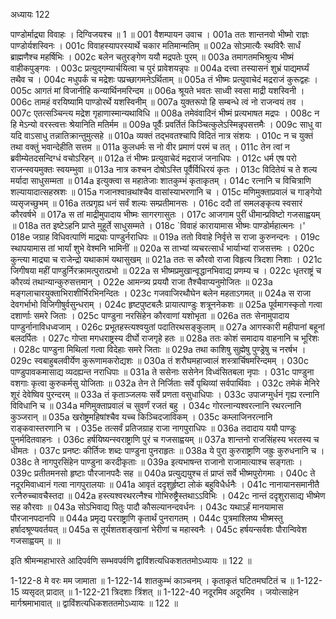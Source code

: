 अध्यायः 122

पाण्डोर्माद्र्या विवाहः । दिग्विजयश्च ॥ 1 ॥
001	वैशम्पायन उवाच ।
001a	ततः शान्तनवो भीष्मो राज्ञः पाण्डोर्यशस्विनः ।
001c	विवाहस्यापरस्यार्थे चकार मतिमान्मतिम् ॥
002a	सोऽमात्यैः स्थविरैः सार्धं ब्राह्मणैश्च महर्षिभिः ।
002c	बलेन चतुरङ्गेण ययौ मद्रपतेः पुरम् ॥
003a	तमागतमभिश्रुत्य भीष्मं वाहीकपुङ्गवः ।
003c	प्रत्युद्गम्यार्चयित्वा च पुरं प्रावेशयन्नृपः ॥
004a	दत्त्वा तस्यासनं शुभ्रं पाद्यमर्घ्यं तथैव च ।
004c	मधुपर्कं च मद्रेशः पप्रच्छागमनेऽर्थिताम् ॥
005a	तं भीष्मः प्रत्युवाचेदं मद्रराजं कुरूद्वहः ।
005c	आगतं मां विजानीहि कन्यार्थिनमरिन्दम ॥
006a	श्रूयते भवतः साध्वी स्वसा माद्री यशस्विनी ।
006c	तामहं वरयिष्यामि पाण्डोरर्थे यशस्विनीम् ॥
007a	युक्तरूपो हि सम्बन्धे त्वं नो राजन्वयं तव ।
007c	एतत्सञ्चिन्त्य मद्रेश गृहाणास्मान्यथाविधि ॥
008a	तमेवंवादिनं भीष्मं प्रत्यभाषत मद्रपः ।
008c	न हि मेऽन्यो वरस्त्वत्तः श्रेयानिति मतिर्मम ॥
009a	पूर्वैः प्रवर्तितं किञ्चित्कुलेऽस्मिन्नृपसत्तमैः ।
009c	साधु वा यदि वाऽसाधु तन्नातिक्रान्तुमुत्सहे ॥
010a	व्यक्तं तद्भवतश्चापि विदितं नात्र संशयः ।
010c	न च युक्तं तथा वक्तुं भवान्देहीति सत्तम ॥
011a	कुलधर्मः स नो वीर प्रमाणं परमं च तत् ।
011c	तेन त्वां न ब्रवीम्येतदसन्दिग्धं वचोऽरिहन् ॥
012a	तं भीष्मः प्रत्युवाचेदं मद्रराजं जनाधिपः ।
012c	धर्म एष परो राजन्स्वयमुक्तः स्वयम्भुवा ॥
013a	नात्र कश्चन दोषोऽस्ति पूर्वैर्विधिरयं कृतः ।
013c	विदितेयं च ते शल्य मर्यादा साधुसम्मता ॥
014a	इत्युक्त्वा स महातेजाः शातकुम्भं कृताकृतम् ।
014c	रत्नानि च विचित्राणि शल्यायादात्सहस्रशः ॥
015a	गजानश्वान्रथांश्चैव वासांस्याभरणानि च ।
015c	मणिमुक्ताप्रवालं च गाङ्गेयो व्यसृजच्छुभम् ॥
016a	तत्प्रगृह्य धनं सर्वं शल्यः सम्प्रतीमानसः ।
016c	ददौ तां समलङ्कृत्य स्वसारं कौरवर्षभे ॥
017a	स तां माद्रीमुपादाय भीष्मः सागरगासुतः ।
017c	आजगाम पुरीं धीमान्प्रविष्टो गजसाह्वयम् ॥
018a	तत इष्टेऽहनि प्राप्ते मुहूर्ते साधुसम्मते ।
018c	`विवाहं कारायामास भीष्मः पाण्डोर्महात्मनः ।'
018e	जग्राह विधिवत्पाणिं माद्र्याः पाण्डुर्नराधिपः ॥
019a	ततो विवाहे निर्वृत्ते स राजा कुरुनन्दनः ।
019c	स्थापयामास तां भार्यां शुभे वेश्मनि भामिनीं ॥
020a	स ताभ्यां व्यचरत्सार्धं भार्याभ्यां राजसत्तमः ।
020c	कुन्त्या माद्र्या च राजेन्द्रो यथाकामं यथासुखम् ॥
021a	ततः स कौरवो राजा विहृत्य त्रिदशा निशाः ।
021c	जिगीषया महीं पाण्डुर्निरक्रामत्पुरात्प्रभो ॥
022a	स भीष्मप्रमुखान्वृद्धानभिवाद्य प्रणम्य च ।
022c	धृतराष्ट्रं च कौरव्यं तथान्यान्कुरुसत्तमान् ।
022e	आमन्त्र्य प्रययौ राजा तैश्चैवाप्यनुमोजितः ॥
023a	मङ्गलाचारयुक्ताभिराशीर्भिरभिनन्दितः ।
023c	गजवाजिरथौघेन बलेन महताऽगमत् ॥
024a	स राजा देवगर्भाभो विजिगीषुर्वसुन्धराम् ।
024c	हृष्टपुष्टबलैः प्रायात्पाण्डुः शत्रूननेकशः ॥
025a	पूर्वमागस्कृतो गत्वा दशार्णाः समरे जिताः ।
025c	पाण्डुना नरसिंहेन कौरवाणां यशोभृता ॥
026a	ततः सेनामुपादाय पाण्डुर्नानाविधध्वजाम् ।
026c	प्रभूतहस्त्यश्वयुतां पदातिरथसङ्कुलाम् ॥
027a	आगस्कारी महीपानां बहूनां बलदर्पितः ।
027c	गोप्ता मगधराष्ट्रस्य दीर्घो राजगृहे हतः ॥
028a	ततः कोशं समादाय वाहनानि च भूरिशः ।
028c	पाण्डुना मिथिलां गत्वा विदेहाः समरे जिताः ॥
029a	तथा काशिषु सुह्मेषु पुण्ड्रेषु च नरर्षभ ।
029c	स्वबाहुबलवीर्येण कुरूणामकरोद्यशः ॥
030a	तं शरौघमहाज्वालं शस्त्रार्चिषमरिन्दमम् ।
030c	पाण्डुपावकमासाद्य व्यदह्यन्त नराधिपाः ॥
031a	ते ससेनाः ससेनेन विध्वंसितबला नृपाः ।
031c	पाण्डुना वशगाः कृत्वा कुरुकर्मसु योजिताः ॥
032a	तेन ते निर्जिताः सर्वे पृथिव्यां सर्वपार्थिवाः ।
032c	तमेकं मेनिरे शूरं देवेष्विव पुरन्दरम् ॥
033a	तं कृताञ्जलयः सर्वे प्रणता वसुधाधिपाः ।
033c	उपाजग्मुर्धनं गृह्य रत्नानि विविधानि च ॥
034a	मणिमुक्ताप्रवालं च सुवर्णं रजतं बहु ।
034c	गोरत्नान्यश्वरत्नानि रथरत्नानि कुञ्जरान् ॥
035a	खरोष्ट्रमहिषांश्चैव यच्च किञ्चिदजाविकम् ।
035c	कम्लाजिनरत्नानि राङ्कवास्तरणानि च ।
035e	तत्सर्वं प्रतिजग्राह राजा नागपुराधिपः ॥
036a	तदादाय ययौ पाण्डुः पुनर्मदितवाहनः ।
036c	हर्षयिष्यन्स्वराष्ट्राणि पुरं च गजसाह्वयम् ॥
037a	शान्तनो राजसिंहस्य भरतस्य च धीमतः ।
037c	प्रनष्टः कीर्तिजः शब्दः पाण्डुना पुनराहृतः ॥
038a	ये पुरा कुरुराष्ट्राणि जह्रुः कुरुधनानि च ।
038c	ते नागपुरसिंहेन पाण्डुना करदीकृताः ॥
039a	इत्यभाषन्त राजानो राजामात्याश्च सङ्गताः ।
039c	प्रतीतमनसो हृष्टाः पौरजानपदैः सह ॥
040a	प्रत्युद्ययुश्च तं प्राप्तं सर्वे भीष्मपुरोगमाः ।
040c	ते नदूरमिवाध्वानं गत्वा नागपुरालयाः ॥
041a	आवृतं ददृशुर्हृष्टा लोकं बहुविधैर्धनैः ।
041c	नानायानसमानीतै रत्नैरुच्चावचैस्तदा ॥
042a	हस्त्यश्वरथरत्नैश्च गोभिरुष्ट्रैस्तथाऽऽविभिः ।
042c	नान्तं ददृशुरासाद्य भीष्मेण सह कौरवाः ॥
043a	सोऽभिवाद्य पितुः पादौ कौसल्यानन्दवर्धनः ।
043c	यथाऽर्हं मानयामास पौरजानपदानपि ॥
044a	प्रमृद्य परराष्ट्राणि कृतार्थं पुनरागतम् ।
044c	पुत्रमाश्लिष्य भीष्मस्तु हर्षादश्रूण्यवर्तयत् ॥
045a	स तूर्यशतशङ्खानां भेरीणां च महास्वनैः ।
045c	हर्षयन्सर्वशः पौरान्विवेश गजसाह्वयम् ॥ ॥

इति श्रीमन्महाभारते आदिपर्वणि सम्भवपर्वणि द्वाविंशत्यधिकशततमोऽध्यायः ॥ 122 ॥

1-122-8 मे वरः मम जामाता ॥ 1-122-14 शातकुम्भं काञ्चनम् । कृताकृतं घटितमघटितं च ॥ 1-122-15 व्यसृदत् प्रादात् ॥ 1-122-21 त्रिदशाः त्रिंशत् ॥ 1-122-40 नदूरमिव अदूरमिव । जयोत्साहेन मार्गश्रमाभावात् ॥ द्वाविंशत्यधिकशततमोऽध्यायः ॥ 122 ॥
